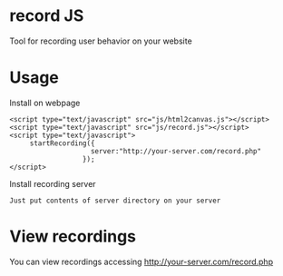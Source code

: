 record JS
======

Tool for recording user behavior on your website

Usage
======

Install on webpage

    <script type="text/javascript" src="js/html2canvas.js"></script>
    <script type="text/javascript" src="js/record.js"></script>
    <script type="text/javascript">
         startRecording({
                        server:"http://your-server.com/record.php"
                      });
    </script>
    
Install recording server

    Just put contents of server directory on your server
    
View recordings
======

You can view recordings accessing http://your-server.com/record.php
